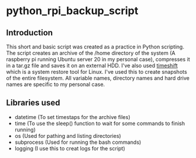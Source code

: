 # python_rpi_backup_script
## Introduction
This short and basic script was created as a practice in Python scripting. 
The script creates an archive of the /home directory of the system (A raspberry pi running Ubuntu server 20 in my personal case), compresses it in a tar.gz file and saves it on an external HDD. 
I've also used [timeshift](https://github.com/teejee2008/timeshift) which is a system restore tool for Linux. I've used this to create snapshots of the entire filesystem. 
All variable names, directory names and hard drive names are specific to my personal case.
## Libraries used
- datetime (To set timestaps for the archive files)
- time (To use the sleep() function to wait for some commands to finish running)
- os (Used for pathing and listing directories)
- subprocess (Used for running the bash commands)
- logging (I use this to creat logs for the script)
